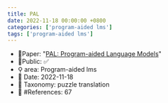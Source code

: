 ```yaml
---
title: PAL
date: 2022-11-18 00:00:00 +0800
categories: ['program-aided lms']
tags: ['program-aided lms']
---
```


- 📙Paper: "[PAL: Program-aided Language Models](https://www.semanticscholar.org/paper/PAL%3A-Program-aided-Language-Models-Gao-Madaan/6c1e1cc1e0e1f8fd026fe517607b2d4535565fa7)"
- 🔑Public: ✅
- ⚲ area: Program-aided lms
- 📅 Date: 2022-11-18
- 🔎 Taxonomy: puzzle translation
- 📝 #References: 67
